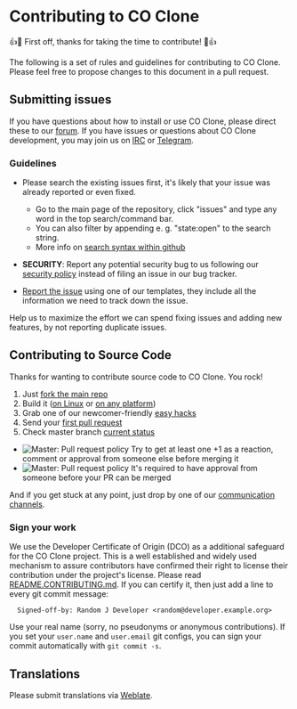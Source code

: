 # Contributing to CO Clone
:+1::tada: First off, thanks for taking the time to contribute! :tada::+1:

The following is a set of rules and guidelines for contributing to CO Clone. Please feel free to propose changes to this document in a pull request.


## Submitting issues

If you have questions about how to install or use CO Clone, please direct these to our [forum][forum].
If you have issues or questions about CO Clone development, you may join us on [IRC][irc] or [Telegram][telegram].

### Guidelines
* Please search the existing issues first, it's likely that your issue was already reported or even fixed.
  - Go to the main page of the repository, click "issues" and type any word in the top search/command bar.
  - You can also filter by appending e. g. "state:open" to the search string.
  - More info on [search syntax within github](https://help.github.com/articles/searching-issues)
* __SECURITY__: Report any potential security bug to us following our [security policy](https://github.com/CollaboraOnline/online/security/policy) instead of filing an issue in our bug tracker.

* [Report the issue][report] using one of our templates, they include all the information we need to track down the issue.

Help us to maximize the effort we can spend fixing issues and adding new features, by not reporting duplicate issues.

[report]: https://github.com/CollaboraOnline/online/issues/new/choose
[forum]: https://forum.collaboraonline.com/
[irc]: https://web.libera.chat/?channels=cool-dev
[telegram]: https://t.me/CollaboraOnline

## Contributing to Source Code

Thanks for wanting to contribute source code to CO Clone. You rock!

1. Just [fork the main repo](https://github.com/CollaboraOnline/online/fork)
2. Build it ([on Linux](https://collaboraonline.github.io/post/build-code/) or [on any platform](https://forum.collaboraonline.com/t/start-developing-cool-on-any-platform-in-5-minutes/52))
3. Grab one of our newcomer-friendly [easy hacks](https://collaboraonline.github.io/post/easyhacks/)
4. Send your [first pull request](https://forum.collaboraonline.com/t/your-first-pull-request/41)
5. Check master branch [current status](https://github.com/CollaboraOnline/online#readme)
  - ![Master: Pull request policy](https://img.shields.io/badge/Master-PRs%20can%20be%20merged%20without%20approval-42BC00?logoColor=42BC00&logo=git "Main release is still distant. Thanks for your support and contributions! :)") Try to get at least one +1 as a reaction, comment or approval from someone else before merging it
  - ![Master: Pull request policy](https://img.shields.io/badge/Master-protected%2C%20PRs%20need%20approval-red?logoColor=lightred&logo=git "Collabora Team is preparing for the next release, therefore 'master' branch is protected now, PRs need 1 review before merging. Thanks for your support and contributions! :)") It's required to have approval from someone before your PR can be merged

And if you get stuck at any point, just drop by one of our [communication channels](https://collaboraonline.github.io/post/communicate/).

### Sign your work

We use the Developer Certificate of Origin (DCO) as a additional safeguard for the CO Clone project. This is a well established and widely used mechanism to assure contributors have confirmed their right to license their contribution under the project's license. Please read [README.CONTRIBUTING.md](README.CONTRIBUTING.md). If you can certify it, then just add a line to every git commit message:

````
  Signed-off-by: Random J Developer <random@developer.example.org>
````

Use your real name (sorry, no pseudonyms or anonymous contributions). If you set your `user.name` and `user.email` git configs, you can sign your commit automatically with `git commit -s`.

## Translations
Please submit translations via [Weblate](https://hosted.weblate.org/projects/collabora-online).
